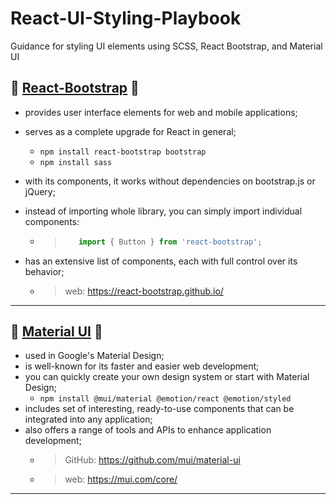 # React-UI-Styling-Playbook
Guidance for styling UI elements using SCSS, React Bootstrap, and Material UI

## 🌟 [React-Bootstrap](https://github.com/SKindij/React-UI-Styling-Playbook/tree/main/React-Bootstrap) 🌟
  - provides user interface elements for web and mobile applications;
  - serves as a complete upgrade for React in general;
      * ``npm install react-bootstrap bootstrap``
      * ``npm install sass``
  - with its components, it works without dependencies on bootstrap.js or jQuery;

  - instead of importing whole library, you can simply import individual components:
      * > ```javascript
        >    import { Button } from 'react-bootstrap';
        > ```
  - has an extensive list of components, each with full control over its behavior;
      * > web: https://react-bootstrap.github.io/

- - -

## 🌟 [Material UI](https://github.com/SKindij/React-UI-Styling-Playbook/tree/main/Material-UI) 🌟
  - used in Google's Material Design;
  - is well-known for its faster and easier web development;
  - you can quickly create your own design system or start with Material Design;
      *	``npm install @mui/material @emotion/react @emotion/styled``
  - includes set of interesting, ready-to-use components that can be integrated into any application;
  - also offers a range of tools and APIs to enhance application development;	
      * > GitHub: https://github.com/mui/material-ui
      * > web: https://mui.com/core/

- - -

